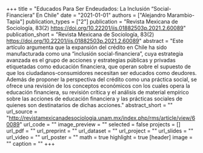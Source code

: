 +++
title = "Educados Para Ser Endeudados: La Inclusión “Social-Financiera” En Chile"
date = "2021-01-01"
authors = ["Alejandro Marambio-Tapia"]
publication_types = ["2"]
publication = "Revista Mexicana de Sociologí­a, 83(2) https://doi.org/10.22201/iis.01882503p.2021.2.60089"
publication_short = "Revista Mexicana de Sociologí­a, 83(2) https://doi.org/10.22201/iis.01882503p.2021.2.60089"
abstract = "Este artículo argumenta que la expansión del crédito en Chile ha sido manufacturada como una “inclusión social-financiera”, cuya estrategia avanzada es el grupo de acciones y estrategias públicas y privadas etiquetadas como educación financiera, que operan sobre el supuesto de que los ciudadanos-consumidores necesitan ser educados como deudores. Además de proponer la perspectiva del crédito como una práctica social, se ofrece una revisión de los conceptos económicos con los cuales opera la educación financiera, su revisión crítica y el análisis de material empírico sobre las acciones de educación financiera y las prácticas sociales de quienes son destinatarios de dichas acciones."
abstract_short = ""
url_source = "http://revistamexicanadesociologia.unam.mx/index.php/rms/article/view/60089"
url_code = ""
image_preview = ""
selected = false
projects = []
url_pdf = ""
url_preprint = ""
url_dataset = ""
url_project = ""
url_slides = ""
url_video = ""
url_poster = ""
math = true
highlight = true
[header]
image = ""
caption = ""
+++
